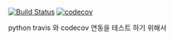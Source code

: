 [![Build Status](https://travis-ci.org/deuxksy/travis-codecov.svg?branch=master)](https://travis-ci.org/deuxksy/travis-codecov)
[![codecov](https://codecov.io/gh/deuxksy/travis-codecov/branch/master/graph/badge.svg)](https://codecov.io/gh/deuxksy/travis-codecov)

python travis 와 codecov 연동을 테스트 하기 위해서
